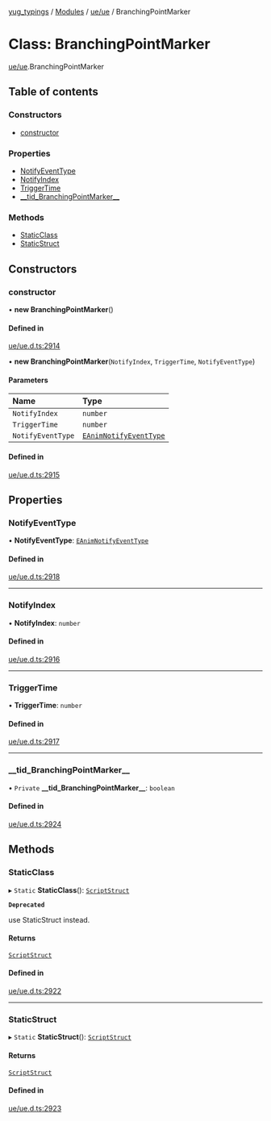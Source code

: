 [yug_typings](../README.md) / [Modules](../modules.md) / [ue/ue](../modules/ue_ue.md) / BranchingPointMarker

# Class: BranchingPointMarker

[ue/ue](../modules/ue_ue.md).BranchingPointMarker

## Table of contents

### Constructors

- [constructor](ue_ue.BranchingPointMarker.md#constructor)

### Properties

- [NotifyEventType](ue_ue.BranchingPointMarker.md#notifyeventtype)
- [NotifyIndex](ue_ue.BranchingPointMarker.md#notifyindex)
- [TriggerTime](ue_ue.BranchingPointMarker.md#triggertime)
- [\_\_tid\_BranchingPointMarker\_\_](ue_ue.BranchingPointMarker.md#__tid_branchingpointmarker__)

### Methods

- [StaticClass](ue_ue.BranchingPointMarker.md#staticclass)
- [StaticStruct](ue_ue.BranchingPointMarker.md#staticstruct)

## Constructors

### constructor

• **new BranchingPointMarker**()

#### Defined in

[ue/ue.d.ts:2914](https://github.com/YugMetaverse/yug_typings/blob/b7d9b19/ue/ue.d.ts#L2914)

• **new BranchingPointMarker**(`NotifyIndex`, `TriggerTime`, `NotifyEventType`)

#### Parameters

| Name | Type |
| :------ | :------ |
| `NotifyIndex` | `number` |
| `TriggerTime` | `number` |
| `NotifyEventType` | [`EAnimNotifyEventType`](../enums/ue_ue.EAnimNotifyEventType.md) |

#### Defined in

[ue/ue.d.ts:2915](https://github.com/YugMetaverse/yug_typings/blob/b7d9b19/ue/ue.d.ts#L2915)

## Properties

### NotifyEventType

• **NotifyEventType**: [`EAnimNotifyEventType`](../enums/ue_ue.EAnimNotifyEventType.md)

#### Defined in

[ue/ue.d.ts:2918](https://github.com/YugMetaverse/yug_typings/blob/b7d9b19/ue/ue.d.ts#L2918)

___

### NotifyIndex

• **NotifyIndex**: `number`

#### Defined in

[ue/ue.d.ts:2916](https://github.com/YugMetaverse/yug_typings/blob/b7d9b19/ue/ue.d.ts#L2916)

___

### TriggerTime

• **TriggerTime**: `number`

#### Defined in

[ue/ue.d.ts:2917](https://github.com/YugMetaverse/yug_typings/blob/b7d9b19/ue/ue.d.ts#L2917)

___

### \_\_tid\_BranchingPointMarker\_\_

• `Private` **\_\_tid\_BranchingPointMarker\_\_**: `boolean`

#### Defined in

[ue/ue.d.ts:2924](https://github.com/YugMetaverse/yug_typings/blob/b7d9b19/ue/ue.d.ts#L2924)

## Methods

### StaticClass

▸ `Static` **StaticClass**(): [`ScriptStruct`](ue_ue.ScriptStruct.md)

**`Deprecated`**

use StaticStruct instead.

#### Returns

[`ScriptStruct`](ue_ue.ScriptStruct.md)

#### Defined in

[ue/ue.d.ts:2922](https://github.com/YugMetaverse/yug_typings/blob/b7d9b19/ue/ue.d.ts#L2922)

___

### StaticStruct

▸ `Static` **StaticStruct**(): [`ScriptStruct`](ue_ue.ScriptStruct.md)

#### Returns

[`ScriptStruct`](ue_ue.ScriptStruct.md)

#### Defined in

[ue/ue.d.ts:2923](https://github.com/YugMetaverse/yug_typings/blob/b7d9b19/ue/ue.d.ts#L2923)
